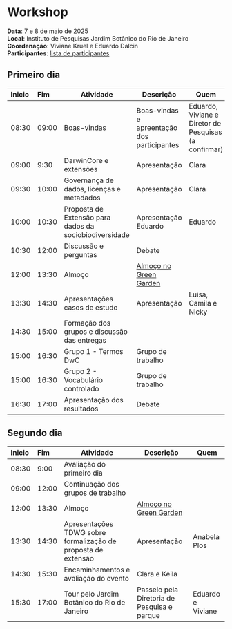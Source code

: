 # Workshop

__Data__: 7 e 8 de maio de 2025<br>
__Local__: Instituto de Pesquisas Jardim Botânico do Rio de Janeiro<br>
__Coordenação__: Viviane Kruel e Eduardo Dalcin<br>
__Participantes__: [lista de participantes](https://docs.google.com/spreadsheets/d/1ffowNNgvsmScTXX6SyRZ3J5XjDBJ9izYYtHNKR6x_J8/edit?usp=sharing)

## Primeiro dia

| Inicio | Fim | Atividade | Descrição | Quem |
|:---|:---|---|---|---|
| 08:30 | 09:00 | Boas-vindas | Boas-vindas e apreentação dos participantes | Eduardo, Viviane e Diretor de Pesquisas (a confirmar) |
| 09:00 | 9:30 | DarwinCore e extensões | Apresentação | Clara |
| 09:30 | 10:00 | Governança de dados, licenças e metadados | Apresentação | Clara |
| 10:00 | 10:30 | Proposta de Extensão para dados da sociobiodiversidade | Apresentação Eduardo | Eduardo |
| 10:30 | 12:00 | Discussão e perguntas | Debate |  |
| 12:00 | 13:30 | Almoço | [Almoço no Green Garden](https://www.greengardenrestaurante.com/) |  |
| 13:30 | 14:30 | Apresentações casos de estudo | Apresentação | Luisa, Camila e Nicky |
| 14:30 | 15:00 | Formação dos grupos e discussão das entregas |  |
| 15:00 | 16:30 | Grupo 1 - Termos DwC | Grupo de trabalho |  |
| 15:00 | 16:30 | Grupo 2 - Vocabulário controlado | Grupo de trabalho |  |
| 16:30 | 17:00 | Apresentação dos resultados | Debate |  |

## Segundo dia

| Inicio | Fim | Atividade | Descrição | Quem |
|:---|:---|---|---|---|
| 08:30 | 9:00 | Avaliação do primeiro dia | | |
| 09:00 | 12:00 | Continuação dos grupos de trabalho |  |  |
| 12:00 | 13:30 | Almoço | [Almoço no Green Garden](https://www.greengardenrestaurante.com/) |  |
| 13:30 | 14:30 | Apresentações TDWG sobre formalização de proposta de extensão | Apresentação | Anabela Plos |
| 14:30 | 15:30 | Encaminhamentos e avaliação do evento | Clara e Keila |
| 15:30 | 17:00 | Tour pelo Jardim Botânico do Rio de Janeiro | Passeio pela Diretoria de Pesquisa e parque | Eduardo e Viviane |

